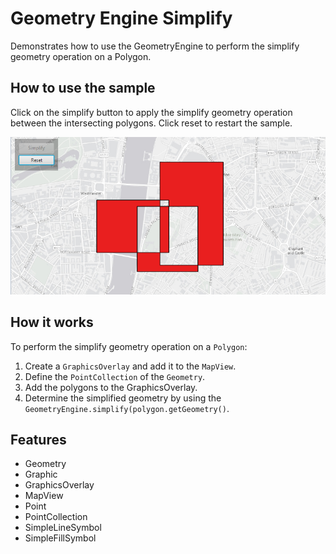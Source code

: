<h1>Geometry Engine Simplify</h1>

<p>Demonstrates how to use the GeometryEngine to perform the simplify geometry operation on a Polygon.</p>

<h2>How to use the sample</h2>

<p>Click on the simplify button to apply the simplify geometry operation between the intersecting polygons. Click reset to restart the sample.</p>

<p><img src="GeometryEngineSimplify.png"/></p>

<h2>How it works</h2>

<p>To perform the simplify geometry operation on a <code>Polygon</code>:</p>

<ol>
    <li>Create a <code>GraphicsOverlay</code> and add it to the <code>MapView</code>.</li>
    <li>Define the <code>PointCollection</code> of the <code>Geometry</code>.</li>
    <li>Add the polygons to the GraphicsOverlay.</li>
    <li>Determine the simplified geometry by using the <code>GeometryEngine.simplify(polygon.getGeometry()</code>.</li>
</ol>

<h2>Features</h2>

<ul>
    <li>Geometry</li>
    <li>Graphic</li>
    <li>GraphicsOverlay</li>
    <li>MapView</li>
    <li>Point</li>
    <li>PointCollection</li>
    <li>SimpleLineSymbol</li>
    <li>SimpleFillSymbol</li>
</ul>